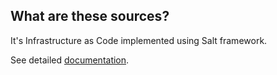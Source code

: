 
## What are these sources?

It's Infrastructure as Code implemented using Salt framework.

See detailed [documentation](docs/main.md).

